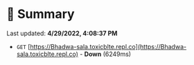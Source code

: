 # 📖 Summary
Last updated: **4/29/2022, 4:08:37 PM**

- `GET` [https://Bhadwa-sala.toxicblte.repl.co](https://Bhadwa-sala.toxicblte.repl.co) - **Down** (6249ms)
